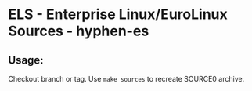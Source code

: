# ELS - Enterprise Linux/EuroLinux Sources - hyphen-es
 
## Usage:
  Checkout branch or tag. Use `make sources` to recreate  SOURCE0 archive.
